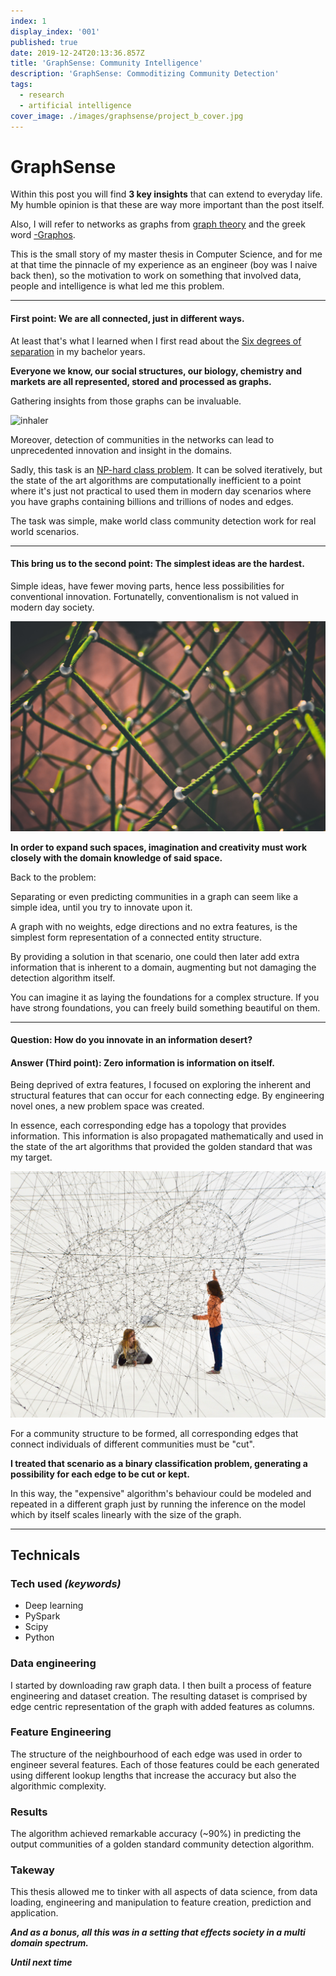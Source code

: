 ```yaml
---
index: 1
display_index: '001'
published: true
date: 2019-12-24T20:13:36.857Z
title: 'GraphSense: Community Intelligence'
description: 'GraphSense: Commoditizing Community Detection'
tags:
  - research
  - artificial intelligence
cover_image: ./images/graphsense/project_b_cover.jpg
---
```

# GraphSense

Within this post you will find **3 key insights** that can extend to everyday life. My humble opinion is that these are way more important than the post itself.

Also, I will refer to networks as graphs from [graph theory](https://en.wikipedia.org/wiki/Graph_theory)
and the greek word [-Graphos](https://www.etymonline.com/word/-graph).

This is the small story of my master thesis in Computer Science, and for me at that time the pinnacle of my experience as an engineer (boy was I naive back then), so the motivation to work on something that involved data, people and intelligence is what led me this problem.

---

#### First point: We are all connected, just in different ways.

At least that's what I learned when I first read about the [Six degrees of separation](https://en.wikipedia.org/wiki/Six_degrees_of_separation) in my bachelor years.

**Everyone we know, our social structures, our biology, chemistry and markets are all represented, stored and processed as graphs.**

Gathering insights from those graphs can be invaluable. 

![inhaler](./images/graphsense/nasa.jpg)


Moreover, detection of communities in the networks can lead to unprecedented innovation and insight in the domains.

Sadly, this task is an [NP-hard class problem](https://www.tutorialspoint.com/design_and_analysis_of_algorithms/design_and_analysis_of_algorithms_np_hard_complete_classes.htm). It can be solved iteratively, but the state of the art algorithms are computationally inefficient to a point where it's just not practical to used them in modern day scenarios where you have graphs containing billions and trillions of nodes and edges.

The task was simple, make world class community detection work for real world scenarios.

---

#### This bring us to the second point: The simplest ideas are the hardest.

Simple ideas, have fewer moving parts, hence less possibilities for conventional innovation. Fortunatelly, conventionalism is not valued in modern day society.

![network_1](./images/graphsense/network_green.jpg)

**In order to expand such spaces, imagination and creativity must work closely with the domain knowledge of said space.**

Back to the problem: 

Separating or even predicting communities in a graph can seem like a simple idea, until you try to innovate upon it.

A graph with no weights, edge directions and no extra features, is the simplest form representation of a connected entity structure.
 
By providing a solution in that scenario, one could then later add extra information that is inherent to a domain, augmenting but not damaging the detection algorithm itself.

You can imagine it as laying the foundations for a complex structure. If you have strong foundations, you can freely build something beautiful on them.

---

#### Question: How do you innovate in an information desert? 

#### Answer (Third point): Zero information is information on itself.

Being deprived of extra features, I focused on 
exploring the inherent and structural features that can occur for each connecting edge. By engineering novel ones, a new problem space was created.

In essence, each corresponding edge has a topology that provides information. This information is also propagated mathematically and used in the state of the art algorithms that provided the golden standard that was my target.

![network_kids](./images/graphsense/network_kids.png)

For a community structure to be formed, all corresponding edges that connect individuals of different communities must be "cut".

**I treated that scenario as a binary classification problem, generating a possibility for each edge to be cut or kept.**

In this way, the "expensive" algorithm's behaviour could be modeled and repeated in a different graph just by running the inference on the model which by itself scales linearly with the size of the graph.

---

## Technicals

### Tech used _(keywords)_

- Deep learning
- PySpark
- Scipy
- Python

### Data engineering

I started by downloading raw graph data. I then built a process of feature engineering and dataset creation. The resulting dataset is comprised by edge centric representation of the graph with added features as columns.

### Feature Engineering

The structure of the neighbourhood of each edge was used in order to engineer several features. Each of those features could be each generated using different lookup lengths that increase the accuracy but also the algorithmic complexity.

### Results

The algorithm achieved remarkable accuracy (~90%) in predicting the output communities of a golden standard community detection algorithm.

### Takeway

This thesis allowed me to tinker with all aspects of data science, from data loading, engineering and manipulation to feature creation, prediction and application.

***And as a bonus, all this was in a setting that effects society in a multi domain spectrum.***


***Until next time***
